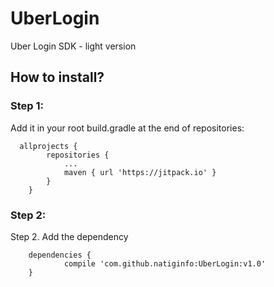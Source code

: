 # UberLogin
Uber Login SDK - light version

## How to install?
### Step 1:
Add it in your root build.gradle at the end of repositories:

```
  allprojects {
		repositories {
			...
			maven { url 'https://jitpack.io' }
		}
	}
```

### Step 2:
Step 2. Add the dependency

```
	dependencies {
	        compile 'com.github.natiginfo:UberLogin:v1.0'
	}
```
